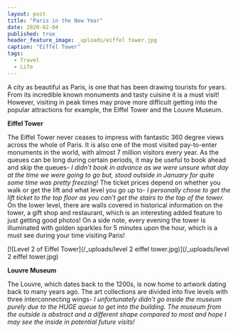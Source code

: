 ```yaml
---
layout: post
title: "Paris in the New Year"
date: 2020-02-04
published: true
header_feature_image: _uploads/eiffel tower.jpg
caption: "Eiffel Tower"
tags:
  - Travel
  - Life
---
```


A city as beautiful as Paris, is one that has been drawing tourists for years. From its incredible known monuments and tasty cuisine it is a must visit! However, visiting in peak times may prove more difficult getting into the popular attractions for example, the Eiffel Tower and the Louvre Museum.

**Eiffel Tower**

The Eiffel Tower never ceases to impress with fantastic 360 degree views across the whole of Paris. It is also one of the most visited pay-to-enter monuments in the world, with almost 7 million visitors every year. As the queues can be long during certain periods, it may be useful to book ahead and skip the queues- _I didn’t book in advance as we were unsure what day at the time we were going to go but, stood outside in January for quite some time was pretty freezing!_ The ticket prices depend on whether you walk or get the lift and what level you go up to- _I personally chose to get the lift ticket to the top floor as you can’t get the stairs to the top of the tower._ On the lower level, there are walls covered in historical information on the tower, a gift shop and restaurant, which is an interesting added feature to just getting good photos! On a side note, every evening the tower is illuminated with golden sparkles for 5 minutes upon the hour, which is a must see during your time visiting Paris!

[![Level 2 of Eiffel Tower](/_uploads/level 2 eiffel tower.jpg)](/_uploads/level 2 eiffel tower.jpg)

**Louvre Museum**

The Louvre, which dates back to the 1200s, is now home to artwork dating back to many years ago. The art collections are divided into five levels with three interconnecting wings- _I unfortunately didn’t go inside the museum purely due to the HUGE queue to get into the building. The museum from the outside is abstract and a different shape compared to most and hope I may see the inside in potential future visits!_
